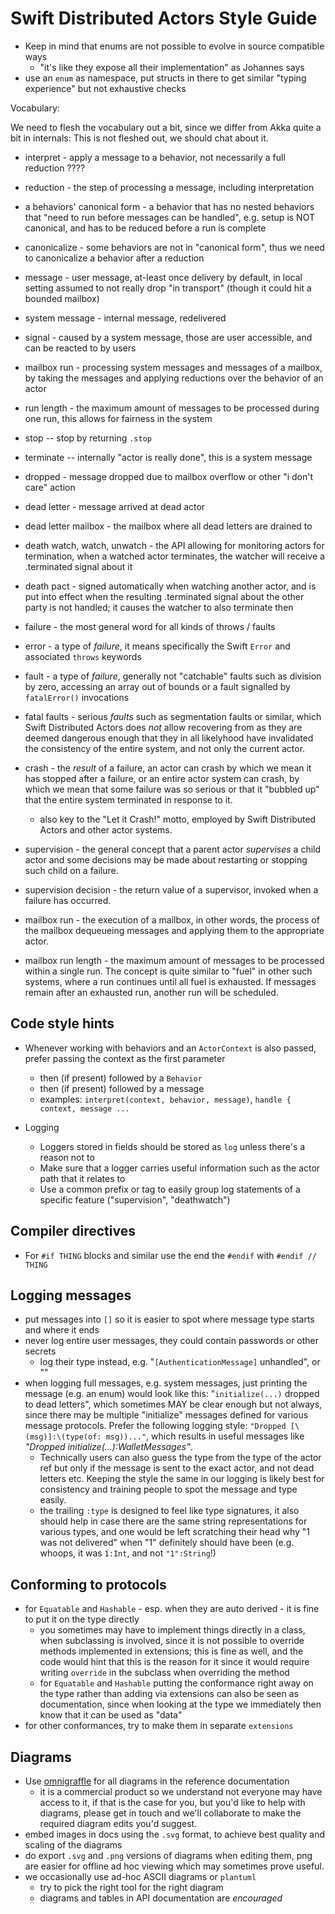 # Swift Distributed Actors Style Guide 

- Keep in mind that enums are not possible to evolve in source compatible ways
  - "it's like they expose all their implementation" as Johannes says
- use an `enum` as namespace, put structs in there to get similar "typing experience" but not exhaustive checks

Vocabulary:

We need to flesh the vocabulary out a bit, since we differ from Akka quite a bit in internals:
This is not fleshed out, we should chat about it.

- interpret - apply a message to a behavior, not necessarily a full reduction ????
- reduction - the step of processing a message, including interpretation
- a behaviors' canonical form - a behavior that has no nested behaviors that "need to run before messages can be handled", e.g. setup is NOT canonical, and has to be reduced before a run is complete
- canonicalize - some behaviors are not in "canonical form", thus we need to canonicalize a behavior after a reduction

- message - user message, at-least once delivery by default, in local setting assumed to not really drop "in transport" (though it could hit a bounded mailbox)
- system message - internal message, redelivered
- signal - caused by a system message, those are user accessible, and can be reacted to by users

- mailbox run - processing system messages and messages of a mailbox, by taking the messages and applying reductions over the behavior of an actor
- run length - the maximum amount of messages to be processed during one run, this allows for fairness in the system

- stop -- stop by returning `.stop`
- terminate -- internally "actor is really done", this is a system message

- dropped - message dropped due to mailbox overflow or other "i don't care" action
- dead letter - message arrived at dead actor
- dead letter mailbox - the mailbox where all dead letters are drained to

- death watch, watch, unwatch - the API allowing for monitoring actors for termination, when a watched actor terminates, the watcher will receive a .terminated signal about it 
- death pact - signed automatically when watching another actor, and is put into effect when the resulting .terminated signal about the other party is not handled; it causes the watcher to also terminate then

- failure - the most general word for all kinds of throws / faults
- error - a type of _failure_, it means specifically the Swift `Error` and associated `throws` keywords
- fault - a type of _failure_, generally not "catchable" faults such as division by zero, accessing an array out of bounds 
          or a fault signalled by `fatalError()` invocations 
- fatal faults - serious _faults_ such as segmentation faults or similar, which Swift Distributed Actors does _not_ allow recovering from 
                 as they are deemed dangerous enough that they in all likelyhood have invalidated the consistency of the entire system, 
                 and not only the current actor. 

- crash - the _result_ of a failure, an actor can crash by which we mean it has stopped after a failure, or an entire 
          actor system can crash, by which we mean that some failure was so serious or that it "bubbled up" that the 
          entire system terminated in response to it.
  - also key to the "Let it Crash!" motto, employed by Swift Distributed Actors and other actor systems.

- supervision - the general concept that a parent actor _supervises_ a child actor and some decisions may be made about 
                restarting or stopping such child on a failure.
                
- supervision decision - the return value of a supervisor, invoked when a failure has occurred.  

- mailbox run - the execution of a mailbox, in other words, the process of the mailbox dequeueing messages and applying them to the appropriate actor.
- mailbox run length - the maximum amount of messages to be processed within a single run. The concept is quite similar to "fuel" in other such systems,
                       where a run continues until all fuel is exhausted. If messages remain after an exhausted run, another run will be scheduled.

## Code style hints

- Whenever working with behaviors and an `ActorContext` is also passed, prefer passing the context as the first parameter
  - then (if present) followed by a `Behavior`
  - then (if present) followed by a message
  - examples: `interpret(context, behavior, message)`, `handle { context, message ...`

- Logging
  - Loggers stored in fields should be stored as `log` unless there's a reason not to
  - Make sure that a logger carries useful information such as the actor path that it relates to
  - Use a common prefix or tag to easily group log statements of a specific feature ("supervision", "deathwatch") 

## Compiler directives

- For `#if THING` blocks and similar use the end the `#endif` with `#endif // THING`

## Logging messages

- put messages into `[]` so it is easier to spot where message type starts and where it ends
- never log entire user messages, they could contain passwords or other secrets
  - log their type instead, e.g. "`[AuthenticationMessage]` unhandled", or ""
- when logging full messages, e.g. system messages, just printing the message (e.g. an enum) would look like this:
  "`initialize(...)` dropped to dead letters", which sometimes MAY be clear enough but not always, since there may be
  multiple "initialize" messages defined for various message protocols. Prefer the following logging style: `"Dropped [\(msg)]:\(type(of: msg))..."`,
  which results in useful messages like *"Dropped initialize(...):WalletMessages"*.
  - Technically users can also guess the type from the type of the actor ref but only if the message is sent to the exact actor, and not dead letters etc.
    Keeping the style the same in our logging is likely best for consistency and training people to spot the message and type easily.
  - the trailing `:type` is designed to feel like type signatures, it also should help in case there are the same string representations for various types, 
    and one would be left scratching their head why "1 was not delivered" when "1" definitely should have been (e.g. whoops, it was `1:Int`, and not `"1":String`!) 

## Conforming to protocols

- for `Equatable` and `Hashable` - esp. when they are auto derived - it is fine to put it on the type directly
  - you sometimes may have to implement things directly in a class, when subclassing is involved, since it is not possible to override methods implemented in extensions; this is fine as well,
    and the code would hint that this is the reason for it since it would require writing `override` in the subclass when overriding the method
  - for `Equatable` and `Hashable` putting the conformance right away on the type rather than adding via extensions can also be seen as documentation,
    since when looking at the type we immediately then know that it can be used as "data"
- for other conformances, try to make them in separate `extensions`

## Diagrams

- Use [omnigraffle](https://www.omnigroup.com/omnigraffle) for all diagrams in the reference documentation 
  - it is a commercial product so we understand not everyone may have access to it, if that is the case for you, but you'd like to help with diagrams, please get in touch and we'll collaborate to make the required diagram edits you'd suggest.
- embed images in docs using the `.svg` format, to achieve best quality and scaling of the diagrams
- do export `.svg` and `.png` versions of diagrams when editing them, png are easier for offline ad hoc viewing which may sometimes prove useful.  
- we occasionally use ad-hoc ASCII diagrams or `plantuml`
  - try to pick the right tool for the right diagram
  - diagrams and tables in API documentation are _encouraged_
